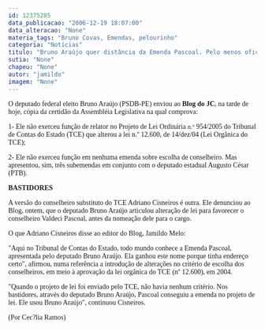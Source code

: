 ```yaml
---
id: 12375285
data_publicacao: "2006-12-19 18:07:00"
data_alteracao: "None"
materia_tags: "Bruno Covas, Emendas, pelourinho"
categoria: "Notícias"
titulo: "Bruno Araújo quer distância da Emenda Pascoal. Pelo menos oficialmente"
sutia: "None"
chapeu: "None"
autor: "jamildo"
imagem: "None"
---
```

<p><span style="font-family: Verdana;">O deputado federal eleito Bruno Ara&uacute;jo (PSDB-PE) enviou ao <strong>Blog do JC</strong>, na tarde de hoje, c&oacute;pia da certid&atilde;o da Assembl&eacute;ia Legislativa&nbsp;na qual comprova:</span></p>

<p><span style="font-family: Verdana;">1-&nbsp;Ele n&atilde;o exerceu fun&ccedil;&atilde;o de relator no Projeto de Lei Ordin&aacute;ria&nbsp;<span style="font-size: small;">n.&ordm;</span>&nbsp;954/2005 do Tribunal de Contas do Estado (TCE) que alterou a lei n.&ordm; 12.600, de 14/dez/04 (Lei Org&acirc;nica do TCE);</span></p>

<p><span style="font-family: Verdana;">2-&nbsp;Ele n&atilde;o exerceu fun&ccedil;&atilde;o em nenhuma emenda sobre escolha de conselheiro. Mas apresentou, sim, tr&ecirc;s subemendas em conjunto com o&nbsp;deputado estadual Augusto C&eacute;sar (PTB).</span></p>

<p><span style="font-family: Verdana;"><strong>BASTIDORES</strong></span></p>

<p><span style="font-family: Verdana;">A vers&atilde;o do conselheiro substituto do TCE Adriano Cisneiros&nbsp;&eacute; outra. Ele denunciou ao Blog, ontem, que o deputado Bruno Ara&uacute;jo&nbsp;articulou altera&ccedil;&atilde;o de lei para favorecer o conselheiro Valdeci Pascoal, antes da nomea&ccedil;&atilde;o dele para o cargo.</span></p>

<p><span style="font-family: Verdana;">O que Adriano Cisneiros disse ao editor do Blog, Jamildo Melo:</span></p>

<p><span style="font-family: Verdana;">"Aqui no Tribunal de Contas do Estado, todo mundo conhece a Emenda Pascoal, apresentada pelo deputado Bruno Ara&uacute;jo. Ela ganhou este nome porque tinha endere&ccedil;o certo", afirmou, numa refer&ecirc;ncia a introdu&ccedil;&atilde;o de altera&ccedil;&otilde;es no crit&eacute;rio de escolha dos conselheiros, em meio &agrave; aprova&ccedil;&atilde;o da lei org&acirc;nica do TCE (n&ordm; 12.600), em 2004.</span></p>

<p><span style="font-family: Verdana;">"Quando o projeto de lei foi enviado pelo TCE, n&atilde;o havia nenhum crit&eacute;rio. Nos bastidores, atrav&eacute;s do deputado Bruno Ara&uacute;jo, Pascoal conseguiu a emenda no projeto de lei. Ele usou Bruno Ara&uacute;jo", continuou Cisneiros.</span></p>

<p><span style="font-family: Verdana;">(Por Cec?lia Ramos)</span></p>
